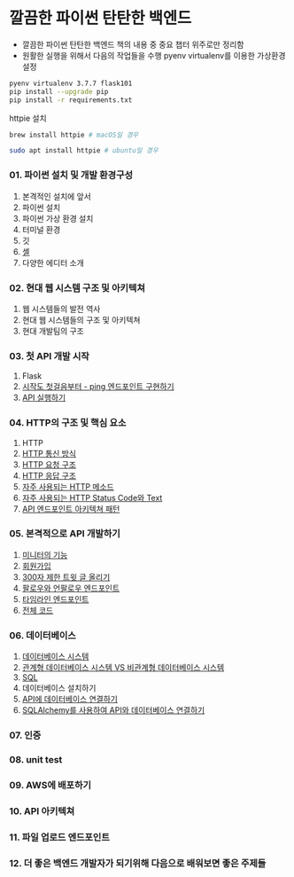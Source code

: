 # 깔끔한 파이썬 탄탄한 백엔드 
- 깔끔한 파이썬 탄탄한 백엔드 책의 내용 중 중요 챕터 위주로만 정리함
- 원활한 실행을 위해서 다음의 작업들을 수행
pyenv virtualenv를 이용한 가상환경 설정
```bash
pyenv virtualenv 3.7.7 flask101
pip install --upgrade pip
pip install -r requirements.txt
```
httpie 설치
```bash
brew install httpie # macOS일 경우
```
```bash
sudo apt install httpie # ubuntu일 경우
```
### 01. 파이썬 설치 및 개발 환경구성
1. 본격적인 설치에 앞서
2. 파이썬 설치
3. 파이썬 가상 환경 설치
4. 터미널 환경
5. 깃
6. [셸](https://github.com/aisolab/flask101/wiki/01-6.-%EC%85%B8)
7. 다양한 에디터 소개
### 02. 현대 웹 시스템 구조 및 아키텍쳐
1. 웹 시스템들의 발전 역사
2. 현대 웹 시스템들의 구조 및 아키텍쳐
3. 현대 개발팀의 구조
### 03. 첫 API 개발 시작
1. Flask
2. [시작도 첫걸음부터 - ping 엔드포인트 구현하기](https://github.com/aisolab/flask101/wiki/03-2.-%EC%8B%9C%EC%9E%91%EB%8F%84-%EC%B2%AB%EA%B1%B8%EC%9D%8C%EB%B6%80%ED%84%B0---ping-%EC%97%94%EB%93%9C%ED%8F%AC%EC%9D%B8%ED%8A%B8-%EA%B5%AC%ED%98%84%ED%95%98%EA%B8%B0)
3. [API 실행하기](https://github.com/aisolab/flask101/wiki/03-3.-API-%EC%8B%A4%ED%96%89%ED%95%98%EA%B8%B0)
### 04. HTTP의 구조 및 핵심 요소
1. HTTP
2. [HTTP 통신 방식](https://github.com/aisolab/flask101/wiki/04-2.-HTTP-%ED%86%B5%EC%8B%A0-%EB%B0%A9%EC%8B%9D)
3. [HTTP 요청 구조](https://github.com/aisolab/flask101/wiki/04-3.-HTTP-%EC%9A%94%EC%B2%AD-%EA%B5%AC%EC%A1%B0)
4. [HTTP 응답 구조](https://github.com/aisolab/flask101/wiki/04-4.-HTTP-%EC%9D%91%EB%8B%B5-%EA%B5%AC%EC%A1%B0)
5. [자주 사용되는 HTTP 메소드](https://github.com/aisolab/flask101/wiki/04-5.-%EC%9E%90%EC%A3%BC-%EC%82%AC%EC%9A%A9%EB%90%98%EB%8A%94-HTTP-%EB%A9%94%EC%86%8C%EB%93%9C)
6. [자주 사용되는 HTTP Status Code와 Text](https://github.com/aisolab/flask101/wiki/04-6.-%EC%9E%90%EC%A3%BC-%EC%82%AC%EC%9A%A9%EB%90%98%EB%8A%94-HTTP-Status-Code%EC%99%80-Text)
7. [API 엔드포인트 아키텍쳐 패턴](https://github.com/aisolab/flask101/wiki/04-7-API-%EC%97%94%EB%93%9C%ED%8F%AC%EC%9D%B8%ED%8A%B8-%EC%95%84%ED%82%A4%ED%85%8D%EC%B3%90-%ED%8C%A8%ED%84%B4)
### 05. 본격적으로 API 개발하기
1. [미니터의 기능](https://github.com/aisolab/flask101/wiki/05-1.-%EB%AF%B8%EB%8B%88%ED%84%B0%EC%9D%98-%EA%B8%B0%EB%8A%A5)
2. [회원가입](https://github.com/aisolab/flask101/wiki/05-2.-%ED%9A%8C%EC%9B%90%EA%B0%80%EC%9E%85)
3. [300자 제한 트윗 글 올리기](https://github.com/aisolab/flask101/wiki/05-3.-300%EC%9E%90-%EC%A0%9C%ED%95%9C-%ED%8A%B8%EC%9C%97-%EA%B8%80-%EC%98%AC%EB%A6%AC%EA%B8%B0)
4. [팔로우와 언팔로우 엔드포인트](https://github.com/aisolab/flask101/wiki/05-4.-%ED%8C%94%EB%A1%9C%EC%9A%B0%EC%99%80-%EC%96%B8%ED%8C%94%EB%A1%9C%EC%9A%B0-%EC%97%94%EB%93%9C%ED%8F%AC%EC%9D%B8%ED%8A%B8)
5. [타임라인 엔드포인트](https://github.com/aisolab/flask101/wiki/05-5.-%ED%83%80%EC%9E%84%EB%9D%BC%EC%9D%B8-%EC%97%94%EB%93%9C%ED%8F%AC%EC%9D%B8%ED%8A%B8)
6. [전체 코드](https://github.com/aisolab/flask101/wiki/05-6.-%EC%A0%84%EC%B2%B4%EC%BD%94%EB%93%9C)
### 06. 데이터베이스
1. [데이터베이스 시스템](https://github.com/aisolab/flask101/wiki/06-1.-%EB%8D%B0%EC%9D%B4%ED%84%B0%EB%B2%A0%EC%9D%B4%EC%8A%A4-%EC%8B%9C%EC%8A%A4%ED%85%9C)
2. [관계형 데이터베이스 시스템 VS 비관계형 데이터베이스 시스템](https://github.com/aisolab/flask101/wiki/06--2.-%EA%B4%80%EA%B3%84%ED%98%95-%EB%8D%B0%EC%9D%B4%ED%84%B0%EB%B2%A0%EC%9D%B4%EC%8A%A4-%EC%8B%9C%EC%8A%A4%ED%85%9C-VS-%EB%B9%84%EA%B4%80%EA%B3%84%ED%98%95-%EB%8D%B0%EC%9D%B4%ED%84%B0%EB%B2%A0%EC%9D%B4%EC%8A%A4-%EC%8B%9C%EC%8A%A4%ED%85%9C)
3. [SQL](https://github.com/aisolab/flask101/wiki/06-3.-SQL)
4. 데이터베이스 설치하기
5. [API에 데이터베이스 연결하기](https://github.com/aisolab/flask101/wiki/06-5.-API%EC%97%90-%EB%8D%B0%EC%9D%B4%ED%84%B0%EB%B2%A0%EC%9D%B4%EC%8A%A4-%EC%97%B0%EA%B2%B0%ED%95%98%EA%B8%B0)
6. [SQLAlchemy를 사용하여 API와 데이터베이스 연결하기](https://github.com/aisolab/flask101/wiki/06-6.-SQLAlchemy%EB%A5%BC-%EC%82%AC%EC%9A%A9%ED%95%98%EC%97%AC-API%EC%99%80-%EB%8D%B0%EC%9D%B4%ED%84%B0%EB%B2%A0%EC%9D%B4%EC%8A%A4-%EC%97%B0%EA%B2%B0%ED%95%98%EA%B8%B0)
### 07. 인증
### 08. unit test
### 09. AWS에 배포하기
### 10. API 아키텍쳐
### 11. 파일 업로드 엔드포인트
### 12. 더 좋은 백엔드 개발자가 되기위해 다음으로 배워보면 좋은 주제들
